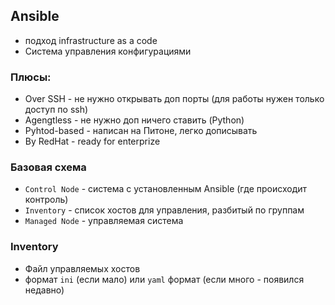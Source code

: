 ## Ansible

- подход infrastructure as a code
- Система управления конфигурациями

### Плюсы:

- Over SSH - не нужно открывать доп порты (для работы нужен только доступ по ssh)
- Agengtless - не нужно доп ничего ставить (Python)
- Pyhtod-based - написан на Питоне, легко дописывать
- By RedHat - ready for enterprize

### Базовая схема
- `Control Node` - система с установленным Ansible (где происходит контроль)
- `Inventory` - список хостов для управления, разбитый по группам
- `Managed Node` - управляемая система

### Inventory
- Файл управляемых хостов
- формат `ini` (если мало) или `yaml` формат (если много - появился недавно)

